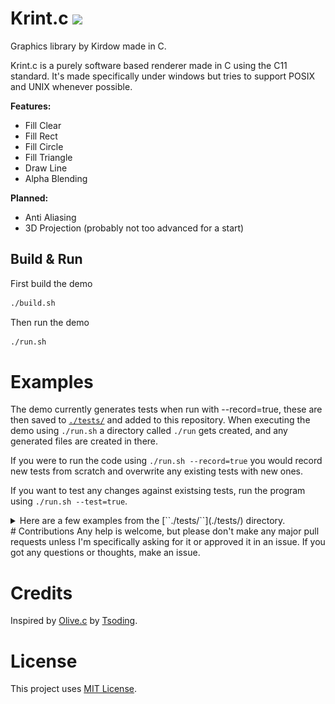 # Krint.c [<img src="https://img.shields.io/github/license/Kirdow/Krintc?style=flat-square">](https://github.com/Kirdow/Krintc/blob/master/LICENSE)
Graphics library by Kirdow made in C.

Krint.c is a purely software based renderer made in C using the C11 standard. It's made specifically under windows but tries to support POSIX and UNIX whenever possible.

**Features:**
* Fill Clear
* Fill Rect
* Fill Circle
* Fill Triangle
* Draw Line
* Alpha Blending

**Planned:**
* Anti Aliasing
* 3D Projection (probably not too advanced for a start)

## Build & Run

First build the demo
```sh
./build.sh
```

Then run the demo
```sh
./run.sh
```

# Examples
The demo currently generates tests when run with --record=true,
these are then saved to [``./tests/``](./tests/) and added to this repository.
When executing the demo using ``./run.sh`` a directory called ``./run`` gets created,
and any generated files are created in there.

If you were to run the code using ``./run.sh --record=true`` you would record new tests from scratch and overwrite any existing tests with new ones.

If you want to test any changes against existsing tests, run the program using ``./run.sh --test=true``.

<details>
<summary>Here are a few examples from the [``./tests/``](./tests/) directory.</summary>

## japan.png
<details>
<summary>This generates a correct Japan flag</summary>

![image of japan flag test](./tests/japan_expected.png "Japan Flag Test")
</details>

## lines.png
<details>
<summary>This generates lines in a circular-ish shape</summary>

![circular lines test](./tests/lines_expected.png "Circular Lines Test")
</details>

## triangle.png
<details>
<summary>This generates 6 triangles in a hexagon</summary>

![hexagon triangles test](./tests/triangle_expected.png "Hexagon Triangles Test")
</details>

## alphablend.png
<details>
<summary>This uses the alpha channel to blend the shapes with each other</summary>

![alpha blend test](./tests/alphablend_expected.png "Alpha Blend Test")
</details>

</details>
# Contributions
Any help is welcome, but please don't make any major pull requests unless I'm specifically asking for it or approved it in an issue. If you got any questions or thoughts, make an issue.

# Credits
Inspired by [Olive.c](https://github.com/tsoding/olive.c) by [Tsoding](https://www.youtube.com/@TsodingDaily).

# License
This project uses [MIT License](https://github.com/Kirdow/Krintc/blob/master/LICENSE).
